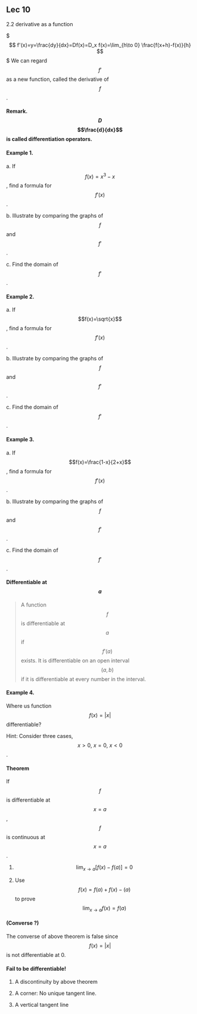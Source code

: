 ## Lec 10 
2.2 derivative as a function

$$$
f'(x)=y=\frac{dy}{dx}=Df(x)=D_x f(x)=\lim_{h\to 0} \frac{f(x+h)-f(x)}{h}
$$$
We can regard $$f'$$ as a new function, called the derivative of $$f$$.

#### Remark. $$D$$ $$\frac{d}{dx}$$ is called differentiation operators.

#### Example 1.

a. If $$f(x)=x^3-x$$, find a formula for $$f'(x)$$.

b. Illustrate by comparing the graphs of $$f$$ and $$f'$$.

c. Find the domain of $$f'$$.

#### Example 2.

a. If $$f(x)=\sqrt{x}$$, find a formula for $$f'(x)$$.

b. Illustrate by comparing the graphs of $$f$$ and $$f'$$.

c. Find the domain of $$f'$$.

#### Example 3.

a. If $$f(x)=\frac{1-x}{2+x}$$, find a formula for $$f'(x)$$.

b. Illustrate by comparing the graphs of $$f$$ and $$f'$$.

c. Find the domain of $$f'$$.

#### Differentiable at $$a$$

> A function $$f$$ is differentiable at $$a$$ if $$f'(a)$$ exists. It is differentiable on an open interval $$(a,b)$$ if it is differentiable at every number in the interval.

#### Example 4.

Where us function $$f(x)=|x|$$  differentiable?

Hint: Consider three cases, $$x>0,~x=0,~x<0$$.

#### Theorem
If $$f$$ is differentiable at $$x=a $$, $$f$$ is continuous at $$x=a $$.

1. $$\lim_{x\to a} \left[ f(x)-f(a) \right]=0$$

2. Use $$f(x)=f(a)+f(x)-(a) $$ to prove $$\lim_{x\to a} f(x)=f(a) $$ 

#### (Converse ?)
The converse of above theorem is false since $$f(x)=|x| $$ is not differentiable at 0.

#### Fail to be differentiable!

1. A discontinuity by above theorem

2. A corner: No unique tangent line.

3. A vertical tangent line
